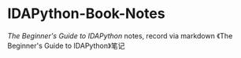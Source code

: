 # IDAPython-Book-Notes
*The Beginner's Guide to IDAPython* notes, record via markdown
《The Beginner's Guide to IDAPython》笔记
